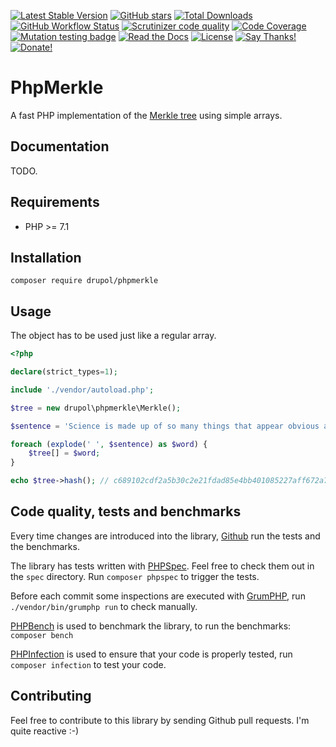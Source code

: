[![Latest Stable Version](https://img.shields.io/packagist/v/drupol/phpmerkle.svg?style=flat-square)](https://packagist.org/packages/drupol/phpmerkle)
 [![GitHub stars](https://img.shields.io/github/stars/drupol/phpmerkle.svg?style=flat-square)](https://packagist.org/packages/drupol/phpmerkle)
 [![Total Downloads](https://img.shields.io/packagist/dt/drupol/phpmerkle.svg?style=flat-square)](https://packagist.org/packages/drupol/phpmerkle)
 [![GitHub Workflow Status](https://img.shields.io/github/workflow/status/drupol/phpmerkle/Continuous%20Integration?style=flat-square)](https://github.com/drupol/phpmerkle/actions)
 [![Scrutinizer code quality](https://img.shields.io/scrutinizer/quality/g/drupol/phpmerkle/master.svg?style=flat-square)](https://scrutinizer-ci.com/g/drupol/phpmerkle/?branch=master)
 [![Code Coverage](https://img.shields.io/scrutinizer/coverage/g/drupol/phpmerkle/master.svg?style=flat-square)](https://scrutinizer-ci.com/g/drupol/phpmerkle/?branch=master)
 [![Mutation testing badge](https://badge.stryker-mutator.io/github.com/drupol/phpmerkle/master)](https://stryker-mutator.github.io)
 [![Read the Docs](https://img.shields.io/readthedocs/phpmerkle?style=flat-square)](https://phpmerkle.readthedocs.io/)
 [![License](https://img.shields.io/packagist/l/drupol/phpmerkle.svg?style=flat-square)](https://packagist.org/packages/drupol/phpmerkle)
 [![Say Thanks!](https://img.shields.io/badge/Say-thanks-brightgreen.svg?style=flat-square)](https://saythanks.io/to/drupol)
 [![Donate!](https://img.shields.io/badge/Donate-Paypal-brightgreen.svg?style=flat-square)](https://paypal.me/drupol)

# PhpMerkle

A fast PHP implementation of the [Merkle tree](https://en.wikipedia.org/wiki/Merkle_tree) using simple arrays.

## Documentation

TODO.

## Requirements

* PHP >= 7.1

## Installation

```composer require drupol/phpmerkle```

## Usage

The object has to be used just like a regular array.

```php
<?php

declare(strict_types=1);

include './vendor/autoload.php';

$tree = new drupol\phpmerkle\Merkle();

$sentence = 'Science is made up of so many things that appear obvious after they are explained .';

foreach (explode(' ', $sentence) as $word) {
    $tree[] = $word;
}

echo $tree->hash(); // c689102cdf2a5b30c2e21fdad85e4bb401085227aff672a7240ceb3410ff1fb6
```
## Code quality, tests and benchmarks

Every time changes are introduced into the library, [Github](https://github.com/drupol/phpmerkle/actions) run the tests and the benchmarks.

The library has tests written with [PHPSpec](http://www.phpspec.net/).
Feel free to check them out in the `spec` directory. Run `composer phpspec` to trigger the tests.

Before each commit some inspections are executed with [GrumPHP](https://github.com/phpro/grumphp), run `./vendor/bin/grumphp run` to check manually.

[PHPBench](https://github.com/phpbench/phpbench) is used to benchmark the library, to run the benchmarks: `composer bench`

[PHPInfection](https://github.com/infection/infection) is used to ensure that your code is properly tested, run `composer infection` to test your code.

## Contributing

Feel free to contribute to this library by sending Github pull requests. I'm quite reactive :-)
